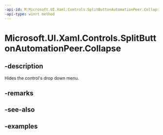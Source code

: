 ```yaml
---
-api-id: M:Microsoft.UI.Xaml.Controls.SplitButtonAutomationPeer.Collapse
-api-type: winrt method
---
```

<!-- Method syntax.
public void SplitButtonAutomationPeer.Collapse()
-->

# Microsoft.UI.Xaml.Controls.SplitButtonAutomationPeer.Collapse


## -description

Hides the control's drop down menu.


## -remarks


## -see-also


## -examples


